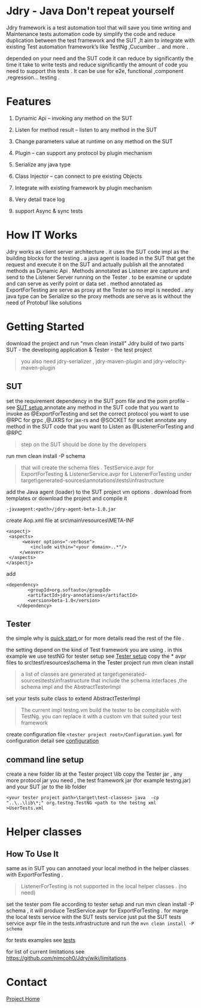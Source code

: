 

 

# Jdry - Java Don't repeat yourself 


Jdry framework is a test automation tool that will save you time writing and Maintenance tests automation code by simplify  the code  and reduce duplication between the test framework and the SUT ,It aim to integrate with existing Test automation framework’s  like TestNg ,Cucumber .. and more . 

depended on your need and  the SUT code it can reduce by significantly the time it take to write tests and  reduce significantly the amount of code you need  to support this tests . It can be use for e2e, functional ,component ,regression... testing .  
 

# Features

 1. Dynamic Api – invoking any method on the SUT 
    
   
 2. Listen for method result – listen to any method in the SUT
   
    
 3. Change parameters value at runtime on any method on the SUT
    
    
 4. Plugin – can support any protocol by plugin mechanism
    
    
 5. Serialize any java type
    
    
 6. Class Injector – can connect to pre existing Objects
    
    
 7. Integrate with existing framework by plugin mechanism
    
    
 8. Very detail trace log
 9. support Async & sync tests

 

# How IT Works
Jdry works as client server architecture . it uses the SUT code impl as the building blocks for the testing . a java agent is loaded in the SUT that get the request and execute it on the SUT and actually publish all the annotated methods as Dynamic Api  .  Methods annotated as Listener  are capture and send to the Listener Server running on the Tester .
to be examine or update and can serve as verify point or data set . method annotated as ExportForTesting are serve as proxy at the Tester so no impl is needed . any java type can be Serialize so the proxy  methods are serve as is without the need of Protobuf like solutions  

# Getting Started
download the project and run "mvn clean install"
Jdry build of two parts  SUT - the developing application &  Tester - the test project

> you also need jdry-serializer , jdry-maven-plugin and
> jdry-velocity-maven-plugin

## SUT

 set the requirement dependency in the SUT pom file and the pom profile - see [SUT setup ](https://github.com/nimcoh0/Jdry/wiki/SUT-pom-setup) 
 annotate any method in the SUT code that you want to invoke as @ExportForTesting
and set the correct protocol you want to use @RPC for grpc ,@JXRS for jax-rs and @SOCKET for socket
 annotate any method in the SUT code that you want to Listen as @ListenerForTesting and @RPC 

> step on the SUT should be done by the developers 

 run mvn clean install -P schema 
> that will create the schema files . TestService.avpr for ExportForTesting & ListenerService.avpr for ListenerForTesting under  target\generated-sources\annotations\tests\infrastructure

 add  the Java agent (loader)  to the SUT project vm options . download from templates or download the project and compile it 
 
    -javaagent:<path>/jdry-agent-beta-1.0.jar



 create Aop.xml file at  src\main\resources\META-INF
 

    <aspectj>  
     <aspects> 
	      <weaver options="-verbose">  
		     <include within="<your domain>..*"/>  
         </weaver>
     </aspects>
    </aspectj>

add 

	<dependency>
            <groupId>org.softauto</groupId>
            <artifactId>jdry-annotations</artifactId>
            <version>beta-1.0</version>
        </dependency>
	
## Tester
the simple why is [quick start ](https://github.com/nimcoh0/Jdry/wiki/Quick-Start)
or for more details read the rest of the file .

the setting depend on the kind of Test framework you are using . in this example we use testNG
for tester setup see [Tester setup](https://github.com/nimcoh0/Jdry/wiki/Tester-pom-setup)
copy the * avpr files to src\test\resources\schema in the Tester project
run mvn clean install
  

> a list of classes are generated at target\generated-sources\tests\infrastructure
> that include the schema interfaces ,the schema impl and the AbstractTesterImpl

set your tests suite class to extend AbstractTesterImpl 

> The current impl testng.vm build the tester to be compitable with TestNg.
    you can replace it with a custom vm that suited your test framework 
    
create configuration file `<tester project root>/Configuration.yaml`
for configuration detail see [configuration](https://github.com/nimcoh0/Jdry/wiki/configuration.yaml)	
 




## command line setup
create a new folder lib at the Tester project \lib
copy the Tester jar , any more protocol jar you need , the test framework jar (for example testng.jar)
and your SUT jar to the lib folder 

    <your tester project path>\target\test-classes> java  -cp "..\..\lib\*;" org.testng.TestNG <path to the testng xml >UserTests.xml  

# Helper classes

## How To Use It

same as in SUT you can annotaed your local method in the helper classes with ExportForTesting . 

> ListenerForTesting is not supported in the local helper classes . (no need)

set the tester pom file according to tester setup and run
mvn clean install -P schema ,
it will produce   TestService.avpr for ExportForTesting . for marge the local tests service with the SUT tests service 
just put the SUT tests service avpr file  in the tests.infrastructure and run the  `mvn clean install -P schema`

for tests examples see [tests](https://github.com/nimcoh0/Jdry/blob/master/tests/appTests/src/test/java/tests/ExampleTests.java) 


for list of current limitations see https://github.com/nimcoh0/Jdry/wiki/limitations

# Contact
[Project Home](https://softauto.org)

